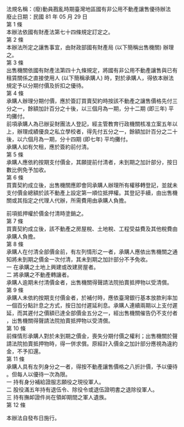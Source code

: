 法規名稱：(廢)動員戡亂時期臺灣地區國有非公用不動產讓售優待辦法  
廢止日期：民國 81 年 05 月 29 日  
第 1 條  
本辦法依國有財產法第七十四條規定訂定之。  
第 2 條  
本辦法所定之讓售事宜，由財政部國有財產局 (以下簡稱出售機關) 辦理  
之。  
第 3 條  
出售機關依國有財產法第四十九條規定，將國有非公用不動產讓售與已有  
租賃關係之直接使用人 (以下簡稱承購人) 時，對於承購人，得依本辦法  
規定予以分期付價及折扣之優待。  
第 4 條  
承購人辦理分期付價，應於簽訂買賣契約時按該不動產之讓售價格先付三  
分之一，餘額加計百分之十後，以三個月為一期，分十二期 (即三年) 平  
均攤付。  
前項承購人為已辦妥財團法人登記，經主管教育行政機關核准立案五年以  
上，辦理成績優良之私立學校者，得先付五分之一，餘額加計百分之二十  
後，以六個月為一期，分十四期 (即七年) 平均攤付。  
承購人如有欠租，應於簽約前付清。  
第 5 條  
承購人應依約按期支付價金，其願提前付清者，未到期之加計部分，按日  
數比例免予加收。  
第 6 條  
買賣契約成立後，出售機關應即會同承購人辦理所有權移轉登記，並就未  
支付價金總額於該不動產上設定第一順位抵押權。其登記手續，由出售機  
關或其指定之代理人代辦，所需費用由承購人負擔。  


前項抵押權於價金付清時塗銷之。  
第 7 條  
買賣契約成立後，該不動產之房屋稅、土地稅、工程受益費及其他稅費由  
承購人負擔。  
第 8 條  
承購人在付清全部價金前，有左列情形之一者，承購人應依出售機關之通  
知將未到期之價金一次付清，其未到期之加計部分不予免收。  
一 在承購之土地上興建或改建房屋者。  
二 將承購之不動產轉讓者。  
承購人逾期未付清價金者，出售機關得聲請法院拍賣抵押物以受清償。  
第 9 條  
承購人未依約按期支付價金者，於補付時，應依臺灣銀行基本放款利率加  
一個百分點計息之方式，按日加付遲延利息。承購人連續兩期以上支付遲  
延，而其遲付之價額已達全部價金五分之一，經出售機關催告仍不支付者  
，出售機關得聲請法院拍賣抵押物以受清償。  
第 10 條  
前條情形承購人對於未到期之價金，喪失分期付價之權利；出售機關於聲  
請法院拍賣抵押物時，得一併求償。原經計入價金之加計部分應視為違約  
金，不予扣還。  
第 11 條  
承購人具有左列身分之一者，得按不動產讓售價格之八折計價，予以優待  
。但每人以優待一次為限。  
一 持有身分補給證服志願役之現役軍人。  
二 股役滿五年持有退伍令、除役令或退伍證明書之退除役軍人。  
三 持有撫卹證件尚在領卹期間之軍人遺族。  
第 12 條  


本辦法自發布日施行。  


